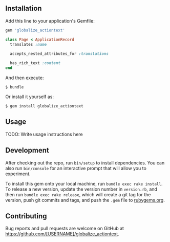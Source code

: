 ## Installation

Add this line to your application's Gemfile:

```ruby
gem 'globalize_actiontext'
```

```ruby
class Page < ApplicationRecord
  translates :name
  
  accepts_nested_attributes_for :translations

  has_rich_text :content
end
```

And then execute:

    $ bundle

Or install it yourself as:

    $ gem install globalize_actiontext

## Usage

TODO: Write usage instructions here

## Development

After checking out the repo, run `bin/setup` to install dependencies. You can also run `bin/console` for an interactive prompt that will allow you to experiment.

To install this gem onto your local machine, run `bundle exec rake install`. To release a new version, update the version number in `version.rb`, and then run `bundle exec rake release`, which will create a git tag for the version, push git commits and tags, and push the `.gem` file to [rubygems.org](https://rubygems.org).

## Contributing

Bug reports and pull requests are welcome on GitHub at https://github.com/[USERNAME]/globalize_actiontext.

